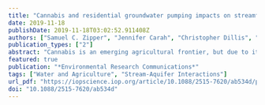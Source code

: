 ```yaml
---
title: "Cannabis and residential groundwater pumping impacts on streamflow and ecosystems in Northern California"
date: 2019-11-18
publishDate: 2019-11-18T03:02:52.911408Z
authors: ["Samuel C. Zipper", "Jennifer Carah", "Christopher Dillis", "Tom Gleeson", "Ben Kerr", "Melissa M. Rohde", "Jeanette K. Howard", "Julie Zimmerman"]
publication_types: ["2"]
abstract: "Cannabis is an emerging agricultural frontier, but due to its quasi-legal status its environmental impacts are poorly understood. Where cannabis is irrigated by groundwater, pumping can lead to streamflow depletion in surrounding streams which may impair other water users or aquatic ecosystems. Here, we investigate the impacts of groundwater pumping for cannabis irrigation at the scale of the watershed, the individual well, and the stream segment, and contextualize by comparing with residential groundwater use. Combining mapped cannabis cultivation and residential structure locations with grower reports of irrigation water sources, we develop distributed estimates of groundwater pumping and associated streamflow depletion caused by cannabis and residential users within the Navarro River Watershed in Northern California (USA). An estimated 73% of cannabis cultivation sites and 92% of residential structures in the watershed rely on groundwater, and groundwater abstraction leads to streamflow depletion during late summer when groundwater is a critical source of baseflow to ecologically important streams. However, streamflow depletion caused by cannabis cultivation is dwarfed by the impacts of residential use, which causes >5 times as much streamflow depletion and is concentrated close to ecologically important stream segments. Focusing on cannabis, a small number of wells (50%), and significant predictors for impacts of a well are the annual pumping rate, the distance to the closest stream, and the transmissivity between the well and the stream. Streamflow depletion increases nonlinearly when pumping occurs within 1.2 km of streams, and most cannabis and residential groundwater use is within this critical distance. Given the rapid increase in cannabis cultivation, these results indicate that potential streamflow depletion from groundwater irrigation of cannabis is a current and future concern, and will be superimposed on top of significant depletion already occurring due to residential use in the region studied."
featured: true
publication: "*Environmental Research Communications*"
tags: ["Water and Agriculture", "Stream-Aquifer Interactions"]
url_pdf: "https://iopscience.iop.org/article/10.1088/2515-7620/ab534d/pdf"
doi: "10.1088/2515-7620/ab534d"
---
```


